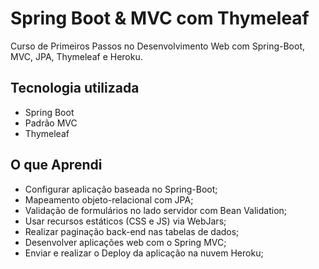 # Spring Boot & MVC com Thymeleaf

Curso de Primeiros Passos no Desenvolvimento Web com Spring-Boot, MVC, JPA, Thymeleaf e Heroku.

## Tecnologia utilizada

- Spring Boot
- Padrão MVC
- Thymeleaf

## O que Aprendi

- Configurar aplicação baseada no Spring-Boot;
- Mapeamento objeto-relacional com JPA;
- Validação de formulários no lado servidor com Bean Validation;
- Usar recursos estáticos (CSS e JS) via WebJars;
- Realizar paginação back-end nas tabelas de dados;
- Desenvolver aplicações web com o Spring MVC;
- Enviar e realizar o Deploy da aplicação na nuvem Heroku;
